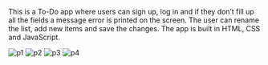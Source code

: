 This is a To-Do app where users can sign up, log in and if they don’t fill up all the fields a message error is printed on the screen.  The user can rename the list, add new items and save the changes. The app is built in HTML, CSS and JavaScript. 


![p1](https://user-images.githubusercontent.com/69143183/111076918-4e8add00-84e6-11eb-9e6d-11c556dcc0fa.png)
![p2](https://user-images.githubusercontent.com/69143183/111076924-5185cd80-84e6-11eb-934f-6643e72eea1b.png)
![p3](https://user-images.githubusercontent.com/69143183/111076925-534f9100-84e6-11eb-9993-8e1bd1e4aad3.png)
![p4](https://user-images.githubusercontent.com/69143183/111076929-55b1eb00-84e6-11eb-97ac-0353c7d27fa6.png)
